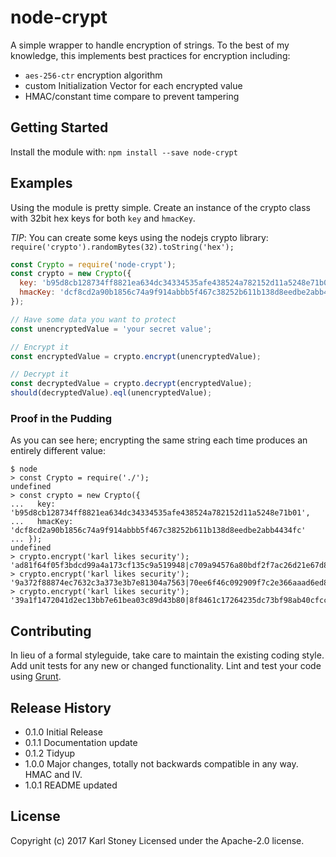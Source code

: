 # node-crypt
A simple wrapper to handle encryption of strings.  To the best of my knowledge, this implements best practices for encryption including:

  - `aes-256-ctr` encryption algorithm
  - custom Initialization Vector for each encrypted value
  - HMAC/constant time compare to prevent tampering

## Getting Started
Install the module with: `npm install --save node-crypt`

## Examples
Using the module is pretty simple.  Create an instance of the crypto class with 32bit hex keys for both `key` and `hmacKey`.

*TIP*: You can create some keys using the nodejs crypto library: `require('crypto').randomBytes(32).toString('hex');`

```javascript
const Crypto = require('node-crypt');
const crypto = new Crypto({
  key: 'b95d8cb128734ff8821ea634dc34334535afe438524a782152d11a5248e71b01',
  hmacKey: 'dcf8cd2a90b1856c74a9f914abbb5f467c38252b611b138d8eedbe2abb4434fc'
});

// Have some data you want to protect
const unencryptedValue = 'your secret value';

// Encrypt it
const encryptedValue = crypto.encrypt(unencryptedValue);

// Decrypt it
const decryptedValue = crypto.decrypt(encryptedValue);
should(decryptedValue).eql(unencryptedValue);
```

### Proof in the Pudding
As you can see here; encrypting the same string each time produces an entirely different value:

```
$ node
> const Crypto = require('./');
undefined
> const crypto = new Crypto({
...   key: 'b95d8cb128734ff8821ea634dc34334535afe438524a782152d11a5248e71b01',
...   hmacKey: 'dcf8cd2a90b1856c74a9f914abbb5f467c38252b611b138d8eedbe2abb4434fc'
... });
undefined
> crypto.encrypt('karl likes security');
'ad81f64f05f3bdcd99a4a173cf135c9a519948|c709a94576a80bdf2f7ac26d21e67d82|00b9012f9dd666c67d55d7010ecfcede8a188e8c0766f0ebdeb2812fc4ac65c6'
> crypto.encrypt('karl likes security');
'9a372f88874ec7632c3a373e3b7e81304a7563|70ee6f46c092909f7c2e366aaad6ed8f|4d40ab24e205a4b334062a95c4a6223a10adbc770c46aa3bb85d05b77fc904f4'
> crypto.encrypt('karl likes security');
'39a1f1472041d2ec13bb7e61bea03c89d43b80|8f8461c17264235dc73bf98ab40cfcc5|2080cd2bcaad6a08f4e0e5b7bb2473c49d626a4197d572fcfbda360ccd5509bd'
```

## Contributing
In lieu of a formal styleguide, take care to maintain the existing coding style. Add unit tests for any new or changed functionality. Lint and test your code using [Grunt](http://gruntjs.com/).

## Release History
 - 0.1.0 Initial Release
 - 0.1.1 Documentation update
 - 0.1.2 Tidyup
 - 1.0.0 Major changes, totally not backwards compatible in any way.  HMAC and IV.
 - 1.0.1 README updated

## License
Copyright (c) 2017 Karl Stoney
Licensed under the Apache-2.0 license.
